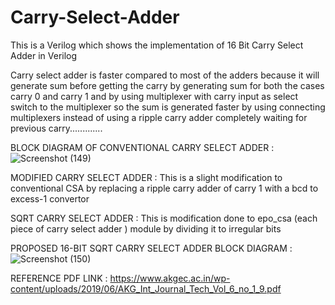 # Carry-Select-Adder
This is a Verilog which shows the implementation of 16 Bit Carry Select Adder in Verilog

Carry select adder is faster compared to most of the adders because it will generate sum before getting the carry by generating sum for both the cases carry 0 and carry 1 and by using multiplexer with carry input as select switch to the multiplexer so the sum is generated faster by using connecting multiplexers instead of using a ripple carry adder completely waiting for previous carry.............

BLOCK DIAGRAM OF CONVENTIONAL CARRY SELECT ADDER :
![Screenshot (149)](https://github.com/GSaiManoj3/Carry-Select-Adder/assets/115135766/412822bd-e98f-433b-90b9-5b7053605407)

MODIFIED CARRY SELECT ADDER :
This is a slight modification to conventional CSA by replacing a ripple carry adder of carry 1 with a bcd to excess-1 convertor

SQRT CARRY SELECT ADDER :
This is modification done to epo_csa (each piece of carry select adder ) module by dividing it to irregular bits

PROPOSED 16-BIT SQRT CARRY SELECT ADDER BLOCK DIAGRAM :
![Screenshot (150)](https://github.com/GSaiManoj3/Carry-Select-Adder/assets/115135766/1e236f01-bc5a-46f8-83c4-be0d6c3f025b)

REFERENCE PDF LINK :
https://www.akgec.ac.in/wp-content/uploads/2019/06/AKG_Int_Journal_Tech_Vol_6_no_1_9.pdf
